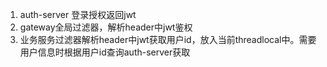 1. auth-server 登录授权返回jwt
2. gateway全局过滤器，解析header中jwt鉴权
3. 业务服务过滤器解析header中jwt获取用户id，放入当前threadlocal中。需要用户信息时根据用户id查询auth-server获取